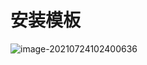 # 安装模板

![image-20210724102400636](E:\codee\VuePress-blog\docs\webArchitect\images\image-20210724102400636.png)

